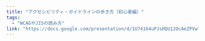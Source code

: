 ```yaml
---
title: "アクセシビリティ・ガイドラインの歩き方（初心者編）"
tags:
  - "WCAGやJISの読み方"
link: "https://docs.google.com/presentation/d/1U74164uPJsHQU12OcAeZPVwfwCzAWJy6hSPZyCxG8kM/edit?usp=sharing"
---
```

